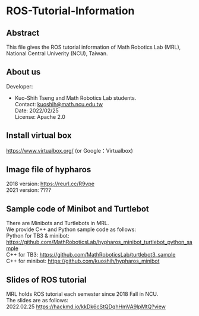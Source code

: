 # ROS-Tutorial-Information

## Abstract
This file gives the ROS tutorial information of Math Robotics Lab (MRL), National Central Univerity (NCU), Taiwan.

## About us
Developer:   
* Kuo-Shih Tseng and Math Robotics Lab students.  
Contact: kuoshih@math.ncu.edu.tw   
Date: 2022/02/25  
License: Apache 2.0  

## Install virtual box
https://www.virtualbox.org/ (or Google：Virtualbox)

## Image file of hypharos
2018 version: https://reurl.cc/R9vpe  
2021 version: ????  

## Sample code of Minibot and Turtlebot
There are Minibots and Turtlebots in MRL.  
We provide C++ and Python sample code as follows:  
Python for TB3 & minibot: https://github.com/MathRoboticsLab/hypharos_minibot_turtlebot_python_sample   
C++ for TB3: https://github.com/MathRoboticsLab/turtlebot3_sample    
C++ for minibot: https://github.com/kuoshih/hypharos_minibot   

## Slides of ROS tutorial
MRL holds ROS tutorial each semester since 2018 Fall in NCU.  
The slides are as follows:  
2022.02.25 https://hackmd.io/kkDk6cStQDqhHmVA9lpMtQ?view



